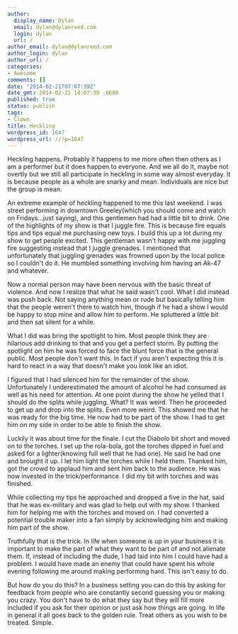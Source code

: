 ```yaml
---
author:
  display_name: Dylan
  email: dylan@dylanreed.com
  login: dylan
  url: /
author_email: dylan@dylanreed.com
author_login: dylan
author_url: /
categories:
- Awesome
comments: []
date: "2014-02-21T07:07:39Z"
date_gmt: 2014-02-21 14:07:39 -0600
published: true
status: publish
tags:
- Clown
title: Heckling
wordpress_id: 1647
wordpress_url: //?p=1647
---
```


Heckling happens. Probably it happens to me more often then others as I am a performer but it does happen to everyone. And we all do it, maybe not overtly but we still all participate in heckling in some way almost everyday. It is because people as a whole are snarky and mean. Individuals are nice but the group is mean.

An extreme example of heckling happened to me this last weekend. I was street performing in downtown Greeley(which you should come and watch on Fridays…just saying), and this gentlemen had had a little bit to drink. One of the highlights of my show is that I juggle fire. This is because fire equals tips and tips equal me purchasing new toys. I build this up a lot during my show to get people excited. This gentleman wasn't happy with me juggling fire suggesting instead that I juggle grenades. I mentioned that unfortunately that juggling grenades was frowned upon by the local police so I couldn't do it. He mumbled something involving him having an Ak-47 and whatever.

Now a normal person may have been nervous with the basic threat of violence. And now I realize that what he said wasn't cool. What I did instead was push back. Not saying anything mean or rude but basically telling him that the people weren't there to watch him, though if he had a show I would be happy to stop mine and allow him to perform. He spluttered a little bit and then sat silent for a while.

What I did was bring the spotlight to him. Most people think they are hilarious add drinking to that and you get a perfect storm. By putting the spotlight on him he was forced to face the blunt force that is the general public. Most people don't want this. In fact if you aren't expecting this it is hard to react in a way that doesn't make you look like an idiot.

I figured that I had silenced him for the remainder of the show. Unfortunately I underestimated the amount of alcohol he had consumed as well as his need for attention. At one point during the show he yelled that I should do the splits while juggling. What? It was weird. Then he proceeded to get up and drop into the splits. Even more weird. This showed me that he was ready for the big time. He now had to be part of the show. I had to get him on my side in order to be able to finish the show.

Luckily it was about time for the finale. I cut the Diabolo bit short and moved on to the torches. I set up the rola-bola, got the torches dipped in fuel and asked for a lighter(knowing full well that he had one). He said he had one and brought it up. I let him light the torches while I held them. Thanked him, got the crowd to applaud him and sent him back to the audience. He was now invested in the trick/performance. I did my bit with torches and was finished.

While collecting my tips he approached and dropped a five in the hat, said that he was ex-military and was glad to help out with my show. I thanked him for helping me with the torches and moved on. I had converted a potential trouble maker into a fan simply by acknowledging him and making him part of the show.

Truthfully that is the trick. In life when someone is up in your business it is important to make the part of what they want to be part of and not alienate them. If, instead of including the dude, I had laid into him I could have had a problem. I would have made an enemy that could have spent his whole evening following me around making performing hard. This isn't easy to do.

But how do you do this? In a business setting you can do this by asking for feedback from people who are constantly second guessing you or making you crazy. You don't have to do what they say but they will fill more included if you ask for their opinion or just ask how things are going. In life in general it all goes back to the golden rule. Treat others as you wish to be treated. Simple.
